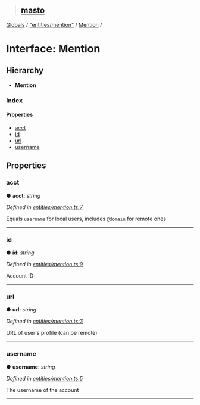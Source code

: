 > ## [masto](../README.md)

[Globals](../globals.md) / ["entities/mention"](../modules/_entities_mention_.md) / [Mention](_entities_mention_.mention.md) /

# Interface: Mention

## Hierarchy

* **Mention**

### Index

#### Properties

* [acct](_entities_mention_.mention.md#acct)
* [id](_entities_mention_.mention.md#id)
* [url](_entities_mention_.mention.md#url)
* [username](_entities_mention_.mention.md#username)

## Properties

###  acct

● **acct**: *string*

*Defined in [entities/mention.ts:7](https://github.com/neet/masto.js/blob/635a2aa/src/entities/mention.ts#L7)*

Equals `username` for local users, includes `@domain` for remote ones

___

###  id

● **id**: *string*

*Defined in [entities/mention.ts:9](https://github.com/neet/masto.js/blob/635a2aa/src/entities/mention.ts#L9)*

Account ID

___

###  url

● **url**: *string*

*Defined in [entities/mention.ts:3](https://github.com/neet/masto.js/blob/635a2aa/src/entities/mention.ts#L3)*

URL of user's profile (can be remote)

___

###  username

● **username**: *string*

*Defined in [entities/mention.ts:5](https://github.com/neet/masto.js/blob/635a2aa/src/entities/mention.ts#L5)*

The username of the account

___